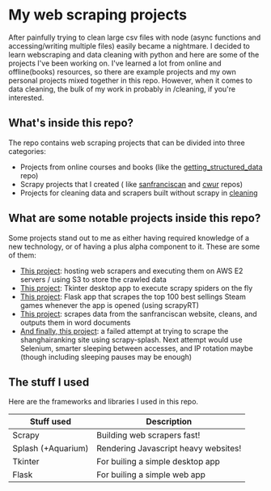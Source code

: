 # My web scraping projects
After painfully trying to clean large csv files with node (async functions and accessing/writing multiple files) easily became a nightmare. I decided to learn webscraping and data cleaning with python and here are some of the projects I've been working on. I've learned a lot from online and offline(books) resources, so there are example projects and my own personal projects mixed together in this repo. However, when it comes to data cleaning, the bulk of my work in probably in /cleaning, if you're interested.

## What's inside this repo?
The repo contains web scraping projects that can be divided into three categories:

- Projects from online courses and books (like
  the [getting_structured_data]('https://github.com/DrPoppyseed/web_scraping/tree/main/getting_structured_data') repo)
- Scrapy projects that I created (
  like [sanfranciscan]('https://github.com/DrPoppyseed/web_scraping/tree/main/sanfranciscan')
  and [cwur]('https://github.com/DrPoppyseed/web_scraping/tree/main/cwur') repos)
- Projects for cleaning data and scrapers built without scrapy
  in [cleaning]('https://github.com/DrPoppyseed/web_scraping/tree/main/cleaning')

## What are some notable projects inside this repo?
Some projects stand out to me as either having required knowledge of a new technology, or of having a plus alpha component to it. These are some of them:

- [This project](https://github.com/DrPoppyseed/web_scraping/tree/main/getting_structured_data/cloud_hosted_scrapers): hosting web scrapers and executing them on AWS E2 servers / using S3 to store the crawled data
- [This project](https://github.com/DrPoppyseed/web_scraping/tree/main/zillow): Tkinter desktop app to execute scrapy spiders on the fly
- [This project](https://github.com/DrPoppyseed/web_scraping/tree/main/steam): Flask app that scrapes the top 100 best sellings Steam games whenever the app is opened (using scrapyRT)
- [This project](https://github.com/DrPoppyseed/web_scraping/tree/main/sanfranciscan): scrapes data from the sanfranciscan website, cleans, and outputs them in word documents
- [And finally, this project](https://github.com/DrPoppyseed/web_scraping/tree/main/shanghairanking): a failed attempt at trying to scrape the shanghairanking site using scrapy-splash. Next attempt would use Selenium, smarter sleeping between accesses, and IP rotation maybe (though including sleeping pauses may be enough)

## The stuff I used
Here are the frameworks and libraries I used in this repo.

| Stuff used | Description                                                   |
| ----------------- | ------------------------------------------------------------- |
| Scrapy         | Building web scrapers fast!                     |
| Splash (+Aquarium)         | Rendering Javascript heavy websites!            |
| Tkinter           | For builing a simple desktop app                     |
| Flask           | For builing a simple web app                     |
